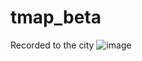 # tmap_beta
Recorded to the city
![image
](https://github.com/oucb/tmap_beta/blob/master/example/tmap0.gif)

